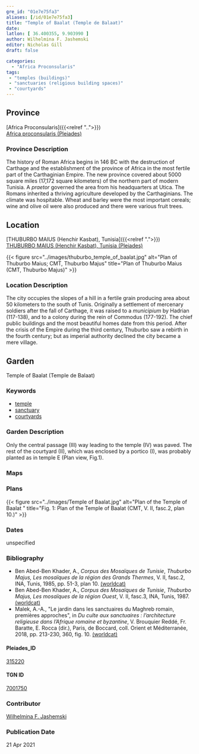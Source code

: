```yaml
---
gre_id: "01e7e75fa3"
aliases: [/id/01e7e75fa3]
title: "Temple of Baalat (Temple de Balaat)"
date:
latlon: [ 36.400355, 9.903990 ]
author: Wilhelmina F. Jashemski
editor: Nicholas Gill
draft: false

categories:
  - "Africa Proconsularis"
tags:
 - "temples (buildings)"
 - "sanctuaries (religious building spaces)"
 - "courtyards"
---
```


## Province
[Africa Proconsularis]({{<relref "..">}}) \
[Africa proconsularis (Pleiades)](https://pleiades.stoa.org/places/991341)

### Province Description

The history of Roman Africa begins in 146 BC with the destruction of Carthage and the establishment of the province of Africa in the most fertile part of the Carthaginian Empire. The new province covered about 5000 square miles (17,172 square kilometers) of the northern part of modern Tunisia. A *praetor* governed the area from his headquarters at Utica. The Romans inherited a thriving agriculture developed by the Carthaginians. The climate was hospitable. Wheat and barley were the most important cereals; wine and olive oil were also produced and there were various fruit trees.

## Location
[THUBURBO MAIUS (Henchir Kasbat), Tunisia]({{<relref ".">}}) \
[THUBURBO MAIUS (Henchir Kasbat), Tunisia (Pleiades)](https://pleiades.stoa.org/places/315220)




{{< figure src="../images/thuburbo_temple_of_baalat.jpg" alt="Plan of Thuburbo Maius; CMT, Thuburbo Majus" title="Plan of Thuburbo Maius (CMT, Thuburbo Majus)" >}}

### Location Description

The city occupies the slopes of a hill in a fertile grain producing area about 50 kilometers to the south of Tunis. Originally a settlement of mercenary soldiers after the fall of Carthage, it was raised to a *municipium* by Hadrian (117-138), and to a colony during the rein of Commodus (177-192). The chief public buildings and the most beautiful homes date from this period. After the crisis of the Empire during the third century, Thuburbo saw a rebirth in the fourth century; but as imperial authority declined the city became a mere village.

## Garden

Temple of Baalat (Temple de Balaat)  

### Keywords

- [temple](#)
- [sanctuary](#)
- [courtyards](http://vocab.getty.edu/page/aat/300004095)

### Garden Description

Only the central passage (III) way leading to the temple (IV) was paved. The rest of the courtyard (II), which was enclosed by a portico (I), was probably planted as in temple E (Plan view, Fig.1).

### Maps

### Plans

{{< figure src="../images/Temple of Baalat.jpg" alt="Plan of the Temple of Baalat " title="Fig. 1: Plan of the Temple of Baalat (CMT, V. II, fasc.2, plan 10.)" >}}

### Dates
unspecified

### Bibliography
*  Ben Abed-Ben Khader, A., *Corpus des Mosaïques de Tunisie*, *Thuburbo Majus, Les mosaïques de la région des Grands Thermes*, V. II, fasc.2, INA, Tunis, 1985, pp. 51-3, plan 10. [(worldcat)](http://www.worldcat.org/oclc/905765362)
* Ben Abed-Ben Khader, A., *Corpus des Mosaïques de Tunisie*, *Thuburbo Majus, Les mosaïques de la région Ouest*, V. II, fasc.3, INA, Tunis, 1987.[(worldcat)](http://www.worldcat.org/oclc/20058336)
* Malek, A.-A., "Le jardin dans les sanctuaires du Maghreb romain, premières approches", in *Du culte aux sanctuaires : l’architecture religieuse dans l’Afrique romaine et byzantine*, V. Brouquier Reddé, Fr. Baratte, E. Rocca (dir.), Paris, de Boccard, coll. Orient et Méditerranée, 2018, pp. 213-230, 360, fig. 10. [(worldcat)](http://www.worldcat.org/oclc/1028897747)


#### Pleiades_ID

[315220](https://pleiades.stoa.org/places/315220)

#### TGN ID

[7001750](http://vocab.getty.edu/page/tgn/7001750)

### Contributor

[Wilhelmina F. Jashemski](http://worldcat.org/identities/lccn-n80037970/)

### Publication Date
21 Apr 2021
